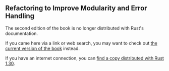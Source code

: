 ## Refactoring to Improve Modularity and Error Handling

The second edition of the book is no longer distributed with Rust's documentation.

If you came here via a link or web search, you may want to check out [the current version of the book](../ch12-03-improving-error-handling-and-modularity.html) instead.

If you have an internet connection, you can [find a copy distributed with Rust 1.30](https://doc.rust-lang.org/1.30.0/book/second-edition/ch12-03-improving-error-handling-and-modularity.html).